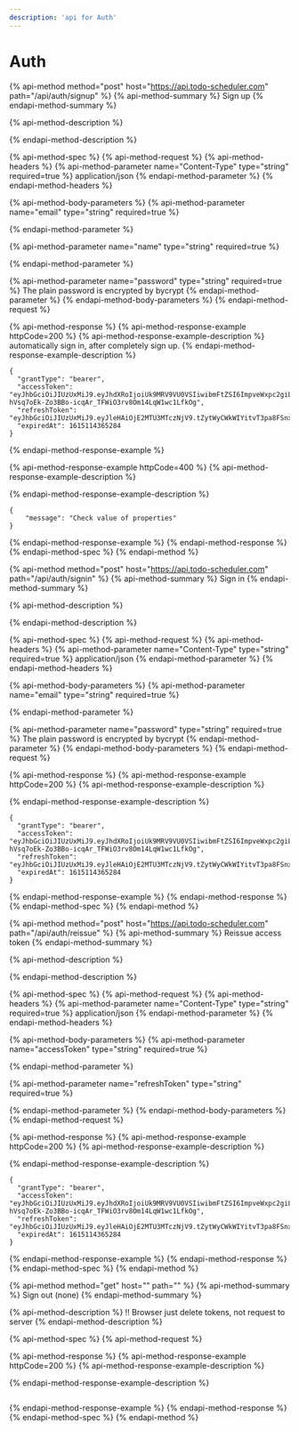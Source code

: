 ```yaml
---
description: 'api for Auth'
---
```


# Auth

{% api-method method="post" host="https://api.todo-scheduler.com" path="/api/auth/signup" %}
{% api-method-summary %}
Sign up 
{% endapi-method-summary %}

{% api-method-description %}

{% endapi-method-description %}

{% api-method-spec %}
{% api-method-request %}
{% api-method-headers %}
{% api-method-parameter name="Content-Type" type="string" required=true %}
application/json
{% endapi-method-parameter %}
{% endapi-method-headers %}

{% api-method-body-parameters %}
{% api-method-parameter name="email" type="string" required=true %}

{% endapi-method-parameter %}

{% api-method-parameter name="name" type="string" required=true %}

{% endapi-method-parameter %}

{% api-method-parameter name="password" type="string" required=true %}
The plain password is encrypted by bycrypt
{% endapi-method-parameter %}
{% endapi-method-body-parameters %}
{% endapi-method-request %}

{% api-method-response %}
{% api-method-response-example httpCode=200 %}
{% api-method-response-example-description %}
automatically sign in, after completely sign up.
{% endapi-method-response-example-description %}

```text
{
  "grantType": "bearer",
  "accessToken": "eyJhbGciOiJIUzUxMiJ9.eyJhdXRoIjoiUk9MRV9VU0VSIiwibmFtZSI6ImpveWxpc2giLCJleHAiOjE2MjYwNDM2ODU1MDZ9.PRMXi5ICATcvOA0oqzVVAG9AjVJh1JJprTHlx8-hVsq7oEk-Zo3BBo-icqAr_TFWiO3rv8Om14LqW1wc1LfkOg",
  "refreshToken": "eyJhbGciOiJIUzUxMiJ9.eyJleHAiOjE2MTU3MTczNjV9.tZytWyCWkWIYitvT3pa8FSnxilBDMtSevUzKRFK21TGLITf2eLXEwNNS_Q7rylD9uUe3Rx9ZR2NVqE_ZNWxTqg",
  "expiredAt": 1615114365284
}
```
{% endapi-method-response-example %}

{% api-method-response-example httpCode=400 %}
{% api-method-response-example-description %}

{% endapi-method-response-example-description %}

```text
{    
    "message": "Check value of properties"
}
```
{% endapi-method-response-example %}
{% endapi-method-response %}
{% endapi-method-spec %}
{% endapi-method %}

{% api-method method="post" host="https://api.todo-scheduler.com" path="/api/auth/signin" %}
{% api-method-summary %}
Sign in
{% endapi-method-summary %}

{% api-method-description %}

{% endapi-method-description %}

{% api-method-spec %}
{% api-method-request %}
{% api-method-headers %}
{% api-method-parameter name="Content-Type" type="string" required=true %}
application/json
{% endapi-method-parameter %}
{% endapi-method-headers %}

{% api-method-body-parameters %}
{% api-method-parameter name="email" type="string" required=true %}

{% endapi-method-parameter %}

{% api-method-parameter name="password" type="string" required=true %}
The plain password is encrypted by bycrypt
{% endapi-method-parameter %}
{% endapi-method-body-parameters %}
{% endapi-method-request %}

{% api-method-response %}
{% api-method-response-example httpCode=200 %}
{% api-method-response-example-description %}

{% endapi-method-response-example-description %}

```text
{
  "grantType": "bearer",
  "accessToken": "eyJhbGciOiJIUzUxMiJ9.eyJhdXRoIjoiUk9MRV9VU0VSIiwibmFtZSI6ImpveWxpc2giLCJleHAiOjE2MjYwNDM2ODU1MDZ9.PRMXi5ICATcvOA0oqzVVAG9AjVJh1JJprTHlx8-hVsq7oEk-Zo3BBo-icqAr_TFWiO3rv8Om14LqW1wc1LfkOg",
  "refreshToken": "eyJhbGciOiJIUzUxMiJ9.eyJleHAiOjE2MTU3MTczNjV9.tZytWyCWkWIYitvT3pa8FSnxilBDMtSevUzKRFK21TGLITf2eLXEwNNS_Q7rylD9uUe3Rx9ZR2NVqE_ZNWxTqg",
  "expiredAt": 1615114365284
}
```
{% endapi-method-response-example %}
{% endapi-method-response %}
{% endapi-method-spec %}
{% endapi-method %}

{% api-method method="post" host="https://api.todo-scheduler.com" path="/api/auth/reissue" %}
{% api-method-summary %}
Reissue access token
{% endapi-method-summary %}

{% api-method-description %}

{% endapi-method-description %}

{% api-method-spec %}
{% api-method-request %}
{% api-method-headers %}
{% api-method-parameter name="Content-Type" type="string" required=true %}
application/json
{% endapi-method-parameter %}
{% endapi-method-headers %}

{% api-method-body-parameters %}
{% api-method-parameter name="accessToken" type="string" required=true %}

{% endapi-method-parameter %}

{% api-method-parameter name="refreshToken" type="string" required=true %}

{% endapi-method-parameter %}
{% endapi-method-body-parameters %}
{% endapi-method-request %}

{% api-method-response %}
{% api-method-response-example httpCode=200 %}
{% api-method-response-example-description %}

{% endapi-method-response-example-description %}

```text
{
  "grantType": "bearer",
  "accessToken": "eyJhbGciOiJIUzUxMiJ9.eyJhdXRoIjoiUk9MRV9VU0VSIiwibmFtZSI6ImpveWxpc2giLCJleHAiOjE2MjYwNDM2ODU1MDZ9.PRMXi5ICATcvOA0oqzVVAG9AjVJh1JJprTHlx8-hVsq7oEk-Zo3BBo-icqAr_TFWiO3rv8Om14LqW1wc1LfkOg",
  "refreshToken": "eyJhbGciOiJIUzUxMiJ9.eyJleHAiOjE2MTU3MTczNjV9.tZytWyCWkWIYitvT3pa8FSnxilBDMtSevUzKRFK21TGLITf2eLXEwNNS_Q7rylD9uUe3Rx9ZR2NVqE_ZNWxTqg",
  "expiredAt": 1615114365284
}
```
{% endapi-method-response-example %}
{% endapi-method-response %}
{% endapi-method-spec %}
{% endapi-method %}

{% api-method method="get" host="" path="" %}
{% api-method-summary %}
Sign out \(none\)
{% endapi-method-summary %}

{% api-method-description %}
!! Browser just delete tokens, not request to server
{% endapi-method-description %}

{% api-method-spec %}
{% api-method-request %}

{% api-method-response %}
{% api-method-response-example httpCode=200 %}
{% api-method-response-example-description %}

{% endapi-method-response-example-description %}

```

```
{% endapi-method-response-example %}
{% endapi-method-response %}
{% endapi-method-spec %}
{% endapi-method %}


